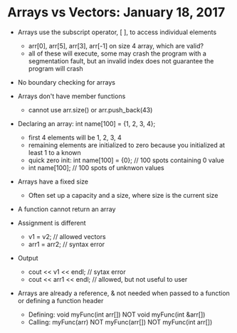 # Arrays vs Vectors: January 18, 2017

* Arrays use the subscript operator, [ ], to access individual elements
  * arr[0], arr[5], arr[3], arr[-1] on size 4 array, which are valid?
  * all of these will execute, some may crash the program with a segmentation fault, but an invalid index does not guarantee the program will crash
 
* No boundary checking for arrays

* Arrays don't have member functions
  * cannot use arr.size() or arr.push_back(43)

* Declaring an array: int name[100] = {1, 2, 3, 4};
  * first 4 elements will be 1, 2, 3, 4
  * remaining elements are initialized to zero because you initialized at least 1 to a known 
  * quick zero init: int name[100] = {0}; // 100 spots containing 0 value
  * int name[100]; // 100 spots of unknwon values
        
* Arrays have a fixed size
  * Often set up a capacity and a size, where size is the current size

* A function cannot return an array

* Assignment is different
  * v1 = v2;        // allowed vectors
  * arr1 = arr2;    // syntax error

* Output
  * cout << v1 << endl; // sytax error
  * cout << arr1 << endl; // allowed, but not useful to user

* Arrays are already a reference, & not needed when passed to a function or defining a function header
  * Defining: void myFunc(int arr[]) NOT void myFunc(int &arr[])
  * Calling: myFunc(arr) NOT myFunc(arr[]) NOT myFunc(int arr[])
